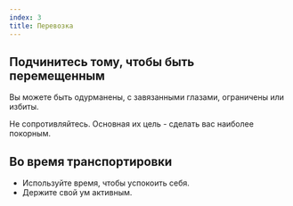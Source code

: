 ```yaml
---
index: 3
title: Перевозка
---
```

## Подчинитесь тому, чтобы быть перемещенным

Вы можете быть одурманены, с завязанными глазами, ограничены или избиты.

Не сопротивляйтесь. Основная их цель - сделать вас наиболее покорным.

## Во время транспортировки

*   Используйте время, чтобы успокоить себя.
*   Держите свой ум активным.